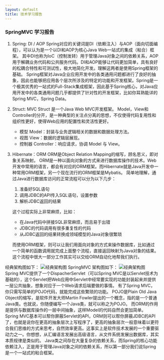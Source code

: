 ```yaml
---
layout: default
title: 技术学习报告
---
```

### SpringMVC 学习报告

1. Spring: DI / AOP
   Spring对应的关键词是DI（依赖注入）与AOP（面向切面编程），可以认为是一个以DI和AOP为核心Java Web一站式的集成（粘合）框架。
   其中DI也称为IoC（控制发转）用于管理Java对象之间的依赖关系，AOP用于解耦业务代码和公共服务代码。DI和AOP能够让代码更加简单，具有良好的松耦合特性和可测试性，极大地简化开发。理解这两者是使用Spring框架的基础。
   Spring框架对Java企业应用开发中的各类通用问题都进行了良好的抽象，因此也能够把应用各个层次所涉及的特定的功能和开发框架。Spring是一个极其优秀的一站式的Full-Stack集成框架，因此基于Spring核心，对Java应用开发中的各类通用问题几乎都提供了针对性的开发框架，比如你耳熟能详的Spring MVC，Spring Data。

2. Struct: MVC
   Struct 是一个Java Web MVC开发框架。
   Model，View和Controller的分开，是一种典型的关注点分离的思想，不仅使得代码复用性和组织性更好，使得Web应用的配置性和灵活性更好。
   - 模型 Model：封装与业务逻辑相关的数据和数据处理方法。
   - 视图 View：数据的逻辑层展现。
   - 控制器 Controller：响应请求，协调 Model 与 View。

3. Hibernate：ORM
   ORM是Object Relation Mapping的缩写，顾名思义，即对象关系映射。
   ORM是一种以面向对象的方式来进行数据库操作的技术。Web开发中常用的语言，都会有对应的ORM框架。而Hibernate就是Java开发中一种常用ORM框架，另一个现在流行的ORM框架是Mybatis。
   简单地理解，通过Java进行数据库访问的正常流程可以分为以下几步：
   1. 准备好SQL语句
   2. 调用JDBC的API传入SQL语句，设置参数
   3. 解析JDBC返回的结果

   这个过程实际上非常麻烦，比如：
   - 在Java代码中拼接SQL非常麻烦，而且易于出错
   - JDBC的代码调用有很多重复性的代码
   - 从JDBC返回的结果转换成领域模型的Java对象很繁琐

   而使用ORM框架，则可以让我们用面向对象的方式来操作数据库，比如通过一个简单的函数调用就完成上面整个流程，直接返回映射为Java对象的结果。这个流程中很大一部分工作其实可以交给ORM自动化地帮我们执行。

经典架构图如下：
![经典架构图](https://pic3.zhimg.com/80/v2-4536e692de5413bf41a4a5c030f393bb_hd.jpg)
SpringMVC 架构图如下：
![经典架构图](https://pic4.zhimg.com/80/v2-13c8c23b5e6953563f49f876e3bb1cc9_hd.jpg)
Spring MVC提供了一个DispacherServlet（可以Spring MVC是以Servlet技术为基础的），这个Servlet把Web应用中Servlet中经常要实现的功能封装起来并提供一层公共抽象，想象对应于一个Web请求后端要做的事情。
有了Spring MVC，你只需写简单的POJO代码，就能完成这些繁琐的功能。
POJO是Plain Old Java Object的缩写，是软件开发大师Martin Fowler提出的一个概念，指的是一个普通Java类。也就说，你随便编写一个Java类，就可以称之为POJO。
而ORM的作用是提供与数据库操作的一层中间抽象，这样Model的代码自然会更加简单。
Spring MVC基本可以帮你屏蔽Servlet的API，ORM则可以帮你屏蔽JDBC的API了，也就是说你在更高的抽象层次上写程序了，更高的抽象层次一般意味着以更符合我们思维的方式来思考，自然效率更高。这事实上是软件技术发展的一个重要驱动力之一。你想想，从汇编语言发展出高级语言，从文件系统发展出数据库，其实本质规律是类似的。 
Java类之间存在大量复杂的依赖关系，而Spring的核心功能依赖注入，正是用于管理Java对象之间的依赖关系，所以第一部分我们说Spring是一个一站式的粘合框架。


